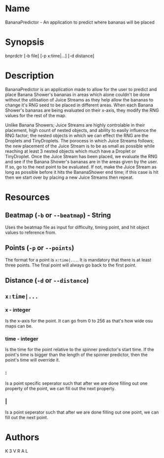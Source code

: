 # Name

BananaPredictor - An application to predict where bananas will be placed

# Synopsis

bnprdctr [-b file] [-p x:time|...] [-d distance]

# Description

BananaPredictor is an application made to allow for the user to predict and place Banana Shower's bananas in areas which alone couldn't be done without the utilisation of Juice Streams as they help allow the bananas to change it's RNG seed to be placed in different areas. When each Banana Shower's bananas are being evaluated on their x-axis, they modify the RNG values for the rest of the map.

Unlike Banana Showers; Juice Streams are highly controlable in their placement, high count of nested objects, and ability to easily influence the RNG factor; the nested objects in which we can effect the RNG are the Droplets and TinyDroplets. The porocess in which Juice Streams follows; the new placement of the Juice Stream is to be as small as possible while reaching at least 3 nested objects which much have a Droplet or TinyDroplet. Once the Juice Stream has been placed, we evaluate the RNG and see if the Banana Shower's bananas are in the areas given by the user. If so, go to the next point to be evaluated. If not, make the Juice Stream as long as possible before it hits the BananaShower end time; if this case is hit then we start over by placing a new Juice Streams then repeat.

# Resources

## Beatmap (`-b` or `--beatmap`) - String

Uses the beatmap file as input for difficulty, timing point, and hit object values to reference from.

## Points (`-p` or `--points`)

The format for a point is `x:time|...`. It is mandatory that there is at least three points. The final point will always go back to the first point.

## Distance (`-d` or `--distance`)

## `x:time|...`

### x - integer

Is the x-axis for the point. It can go from 0 to 256 as that's how wide osu maps can be.

### time - integer

Is the time for the point relative to the spinner predictor's start time. If the point's time is bigger than the length of the spinner predictor, then the point's time will override it.

### :

Is a point specific seperator such that after we are done filling out one property of the point, we can fill out the next property.

### |

Is a point seperator such that after we are done filling out one point, we can fill out the next point.

# Authors

K 3 V R A L
